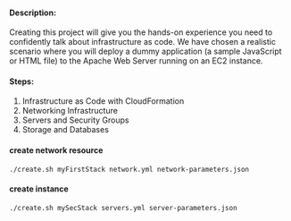 #### Description:
Creating this project will give you the hands-on experience you need to confidently talk about infrastructure as code. We have chosen a realistic scenario where you will deploy a dummy application (a sample JavaScript or HTML file) to the Apache Web Server running on an EC2 instance.

#### Steps:
1. Infrastructure as Code with CloudFormation
2. Networking Infrastructure
3. Servers and Security Groups
4. Storage and Databases

#### create network resource
```shell
./create.sh myFirstStack network.yml network-parameters.json
```

#### create instance
```shell
./create.sh mySecStack servers.yml server-parameters.json
```







